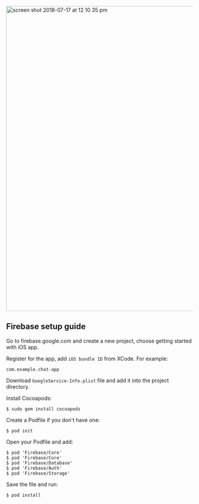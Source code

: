 <img width="825" alt="screen shot 2018-07-17 at 12 10 35 pm" src="https://user-images.githubusercontent.com/20756728/42797700-8ddcbc50-89ba-11e8-8ad5-13153fddda88.png">

## Firebase setup guide
Go to firebase.google.com and create a new project, choose getting started with iOS app.

Register for the app, add `iOS bundle ID` from XCode. For example:
```
com.example.chat-app
```
Download `GoogleService-Info.plist` file and add it into the project directory.

Install Cocoapods:
```
$ sudo gem install cocoapods
```
Create a Podfile if you don't have one:
```
$ pod init
```
Open your Podfile and add:
```
$ pod 'Firebase/Core'
$ pod 'Firebase/Core'
$ pod 'Firebase/Database'
$ pod 'Firebase/Auth'
$ pod 'Firebase/Storage'
```
Save the file and run:
```
$ pod install
```
